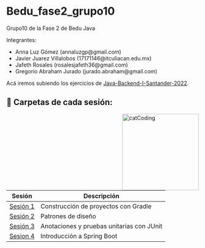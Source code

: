 # Bedu_fase2_grupo10
Grupo10 de la Fase 2 de Bedu Java

Integrantes:

<ul>
  <li> Anna Luz Gómez           (annaluzgp@gmail.com)</li>
  <li>Javier Juarez Villalobos (17171146@itculiacan.edu.mx)</li>
  <li>Jafeth Rosales           (rosalesjafeth36@gmail.com)</li>
  <li>Gregorio Abraham Jurado  (jurado.abraham@gmail.com) </li>
</ul>



Acá iremos subiendo los ejercicios de [Java-Backend-I-Santander-2022](https://github.com/beduExpert/Java-Backend-I-Santander-2022).


## :bookmark_tabs: Carpetas de cada sesión:

<img align="right" src="https://media.tenor.com/DimzPZMypFcAAAAM/laptop.gif" alt="catCoding" width="200"/>

| Sesión                          | Descripción                                                       |
|---------------------------------|-------------------------------------------------------------------|
| [Sesión 1](./Sesion1)           | Construcción de proyectos con Gradle          |
| [Sesión 2](./Sesion2/Postwork)  | Patrones de diseño |
| [Sesión 3](./Sesion3) | Anotaciones y pruebas unitarias con JUnit|
| [Sesion 4](./Sesion4)| Introducción a Spring Boot |




 


